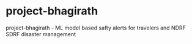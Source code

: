 # project-bhagirath
project-bhagirath - ML model based safty alerts for travelers and NDRF SDRF disaster management
